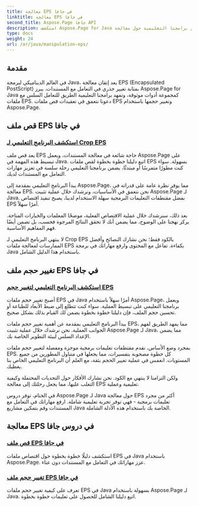 ```yaml
---
title: معالجة EPS في جافا
linktitle: معالجة EPS في جافا
second_title: Aspose.Page جافا API
description: استكشف Aspose.Page for Java من خلال برامجنا التعليمية حول معالجة EPS. قم بقص ملفات EPS وتغيير حجمها دون عناء باستخدام أدلة خطوة بخطوة، مما يعزز مهاراتك في المستندات.
type: docs
weight: 24
url: /ar/java/manipulation-eps/
---
```


## مقدمة

في العالم الديناميكي لبرمجة Java، يعد إتقان معالجة EPS (Encapsulated PostScript) بمثابة تغيير جذري في التعامل مع المستندات. يبرز Aspose.Page for Java كمجموعة أدوات موثوقة، وتمهد برامجنا التعليمية الطريق للتعامل السلس مع ملفات EPS. دعونا نتعمق في تعقيدات قص ملفات EPS وتغيير حجمها باستخدام Aspose.Page.

## قص ملف EPS في جافا

### [استكشف البرنامج التعليمي لـ Crop EPS](./crop/)

يعد قص ملف EPS حاجة شائعة في معالجة المستندات، ويعمل Aspose.Page على تبسيط هذه المهمة في Java. اتبع دليلنا خطوة بخطوة لقص ملفات EPS بسهولة. سواء كنت مطورًا متمرسًا أو مبتدئًا، يضمن برنامجنا التعليمي رحلة سلسة في تعزيز مهارات التعامل مع المستندات لديك.

يبدأ البرنامج التعليمي بمقدمة إلى Aspose.Page، مما يوفر نظرة عامة على قدراته في معالجة EPS. نحن نتعمق في الأساسيات، ونرشدك خلال عملية تثبيت Aspose.Page لـ Java. بفضل مقتطفات التعليمات البرمجية سهلة الاستخدام لدينا، يصبح تنفيذ اقتصاص EPS أمرًا سهلاً.

بعد ذلك، سنرشدك خلال عملية الاقتصاص الفعلية، موضحًا المعلمات والخيارات المتاحة. يركز نهجنا على الوضوح، مما يضمن أنك لا تحقق النتائج المرجوة فحسب، بل تضمن أيضًا فهم المفاهيم الأساسية.

لا ينتهي البرنامج التعليمي لـ Crop EPS بالكود فقط؛ نحن نشارك النصائح وأفضل الممارسات لمعالجة ملفات EPS بكفاءة. تفاعل مع المحتوى وارفع مهاراتك في برمجة Java باستخدام هذا الدليل الشامل.

## تغيير حجم ملف EPS في جافا

### [استكشف البرنامج التعليمي لتغيير حجم EPS](./resize/)

أصبح تغيير حجم ملفات EPS في Java أمرًا سهلاً باستخدام Aspose.Page، ويعمل برنامجنا التعليمي على تبسيط العملية. سواء كنت تتطلع إلى ضبط الأبعاد للطباعة أو تحسين حجم الملف، فإن دليلنا خطوة بخطوة يضمن لك القيام بذلك بشكل صحيح.

يبدأ البرنامج التعليمي بمقدمة عن أهمية تغيير حجم ملفات EPS، مما يمهد الطريق لفهم الجوانب العملية. نحن نرشدك خلال عملية تثبيت Aspose.Page لـ Java، مما يضمن الإعداد السلس لبيئة التطوير الخاصة بك.

بمجرد وضع الأساس، نقدم مقتطفات تعليمات برمجية موجزة ومفصلة لتغيير حجم ملفات EPS. كل خطوة مصحوبة بتفسيرات، مما يجعلها في متناول المطورين من جميع المستويات. انغمس في عملية تغيير الحجم بثقة، مع العلم أن البرنامج التعليمي الخاص بنا يغطيك.

ولكن التزامنا لا ينتهي مع الكود. نحن نشارك الأفكار حول التحديات المحتملة وكيفية التغلب عليها، مما يجعل رحلتك إلى معالجة EPS تعليمية وعملية.

في الختام، توفر دروس Aspose.Page لـ Java حول معالجة EPS أكثر من مجرد تعليمات برمجية - فهي توفر تجربة تعليمية شاملة. ارفع مهاراتك في التعامل مع المستندات وقم بتمكين مشاريع Java الخاصة بك باستخدام هذه الأدلة الشاملة.
## معالجة EPS في دروس جافا
### [قص ملف EPS في جافا](./crop/)
استكشف دليلًا خطوة بخطوة حول اقتصاص ملفات EPS في Java باستخدام Aspose.Page. عزز مهاراتك في التعامل مع المستندات دون عناء. 
### [تغيير حجم ملف EPS في جافا](./resize/)
تعرف على كيفية تغيير حجم ملفات EPS في Java بسهولة باستخدام Aspose.Page لـ Java. اتبع دليلنا الشامل للحصول على تعليمات خطوة بخطوة.